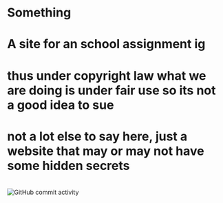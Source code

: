# Something
# A site for an school assignment ig

# thus under copyright law what we are doing is under fair use so its not a good idea to sue

# not a lot else to say here, just a website that may or may not have some hidden secrets



<br>
<img alt="GitHub commit activity" src="https://img.shields.io/github/commit-activity/:interval/:user/epic-person-on%2FSomething%2F">



